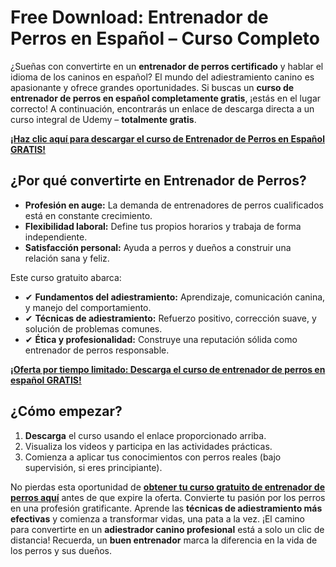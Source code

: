 # Free Download: Entrenador de Perros en Español – Curso Completo

¿Sueñas con convertirte en un **entrenador de perros certificado** y hablar el idioma de los caninos en español? El mundo del adiestramiento canino es apasionante y ofrece grandes oportunidades. Si buscas un **curso de entrenador de perros en español completamente gratis**, ¡estás en el lugar correcto! A continuación, encontrarás un enlace de descarga directa a un curso integral de Udemy – **totalmente gratis**.

[**¡Haz clic aquí para descargar el curso de Entrenador de Perros en Español GRATIS!**](https://udemywork.com/entrenador-de-perros-en-espanol)

## ¿Por qué convertirte en Entrenador de Perros?

*   **Profesión en auge:** La demanda de entrenadores de perros cualificados está en constante crecimiento.
*   **Flexibilidad laboral:** Define tus propios horarios y trabaja de forma independiente.
*   **Satisfacción personal:** Ayuda a perros y dueños a construir una relación sana y feliz.

Este curso gratuito abarca:

*   ✔ **Fundamentos del adiestramiento:** Aprendizaje, comunicación canina, y manejo del comportamiento.
*   ✔ **Técnicas de adiestramiento:** Refuerzo positivo, corrección suave, y solución de problemas comunes.
*   ✔ **Ética y profesionalidad:** Construye una reputación sólida como entrenador de perros responsable.

[**¡Oferta por tiempo limitado: Descarga el curso de entrenador de perros en español GRATIS!**](https://udemywork.com/entrenador-de-perros-en-espanol)

## ¿Cómo empezar?

1.  **Descarga** el curso usando el enlace proporcionado arriba.
2.  Visualiza los videos y participa en las actividades prácticas.
3.  Comienza a aplicar tus conocimientos con perros reales (bajo supervisión, si eres principiante).

No pierdas esta oportunidad de **[obtener tu curso gratuito de entrenador de perros aquí](https://udemywork.com/entrenador-de-perros-en-espanol)** antes de que expire la oferta. Convierte tu pasión por los perros en una profesión gratificante. Aprende las **técnicas de adiestramiento más efectivas** y comienza a transformar vidas, una pata a la vez. ¡El camino para convertirte en un **adiestrador canino profesional** está a solo un clic de distancia! Recuerda, un **buen entrenador** marca la diferencia en la vida de los perros y sus dueños.
